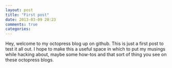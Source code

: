 ```yaml
---
layout: post
title: "First post"
date: 2013-03-09 20:23
comments: true
categories: 
---
```


Hey, welcome to my octopress blog up on github. This is just a first post to test it all out. I hope to make this a useful space in which to put my musings while hacking about, maybe some how-tos and that sort of thing you see on these octopress blogs.

